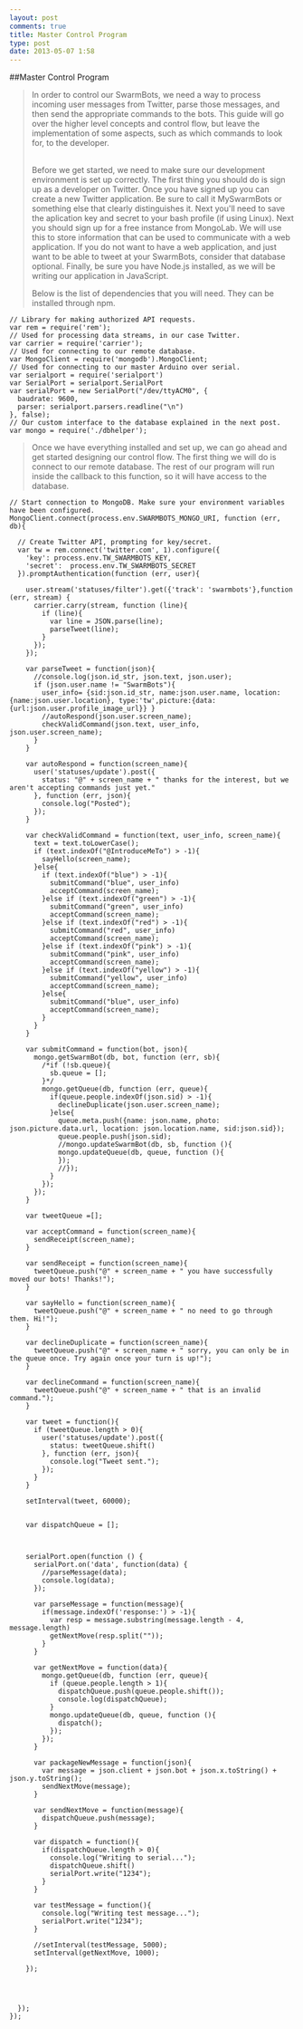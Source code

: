```yaml
---
layout: post
comments: true
title: Master Control Program
type: post
date: 2013-05-07 1:58
---
```


##Master Control Program

>In order to control our SwarmBots, we need a way to process incoming user messages from Twitter, parse those messages,
> and then send the appropriate commands to the bots. This guide will go over the higher level concepts and control flow, 
> but leave the implementation of some aspects, such as which commands to look for, to the developer.
>
> <br/>
> Before we get started, we need to make sure our development environment is set up correctly. The first thing you should do
> is sign up as a developer on Twitter. Once you have signed up you can create a new Twitter application. Be sure to call it
> MySwarmBots or something else that clearly distinguishes it. Next you'll need to save the aplication key and secret to your
> bash profile (if using Linux). Next you should sign up for a free instance from MongoLab. We will use this to store information
> that can be used to communicate with a web application. If you do not want to have a web application, and just want to be able to 
> tweet at your SwarmBots, consider that database optional. Finally, be sure you have Node.js installed, as we will be writing our 
> application in JavaScript.
>
>
> Below is the list of dependencies that you will need. They can be installed through npm.


	// Library for making authorized API requests.
	var rem = require('rem');
	// Used for processing data streams, in our case Twitter.
	var carrier = require('carrier');
	// Used for connecting to our remote database.
	var MongoClient = require('mongodb').MongoClient;
	// Used for connecting to our master Arduino over serial.
	var serialport = require('serialport')
	var SerialPort = serialport.SerialPort
	var serialPort = new SerialPort("/dev/ttyACM0", {
	  baudrate: 9600,
	  parser: serialport.parsers.readline("\n") 
	}, false);
	// Our custom interface to the database explained in the next post.
	var mongo = require('./dbhelper');

> Once we have everything installed and set up, we can go ahead and get started designing our control flow.
> The first thing we will do is connect to our remote database. 
> The rest of our program will run inside the callback to this function, so it will have access to the database.

	// Start connection to MongoDB. Make sure your environment variables have been configured.
	MongoClient.connect(process.env.SWARMBOTS_MONGO_URI, function (err, db){

	  // Create Twitter API, prompting for key/secret.
	  var tw = rem.connect('twitter.com', 1).configure({
	    'key': process.env.TW_SWARMBOTS_KEY,
	    'secret':  process.env.TW_SWARMBOTS_SECRET
	  }).promptAuthentication(function (err, user){
	    
	    user.stream('statuses/filter').get({'track': 'swarmbots'},function (err, stream) {
	      carrier.carry(stream, function (line){
	        if (line){
	          var line = JSON.parse(line);
	          parseTweet(line);
	        }
	      });
	    });
	    
	    var parseTweet = function(json){
	      //console.log(json.id_str, json.text, json.user);
	      if (json.user.name != "SwarmBots"){
	        user_info= {sid:json.id_str, name:json.user.name, location:{name:json.user.location}, type:'tw',picture:{data:{url:json.user.profile_image_url}} }
	        //autoRespond(json.user.screen_name);
	        checkValidCommand(json.text, user_info, json.user.screen_name);
	      }    
	    }

	    var autoRespond = function(screen_name){
	      user('statuses/update').post({
	        status: "@" + screen_name + " thanks for the interest, but we aren't accepting commands just yet."
	      }, function (err, json){
	        console.log("Posted");
	      });
	    }

	    var checkValidCommand = function(text, user_info, screen_name){
	      text = text.toLowerCase();
	      if (text.indexOf("@IntroduceMeTo") > -1){
	        sayHello(screen_name);
	      }else{
	        if (text.indexOf("blue") > -1){
	          submitCommand("blue", user_info)
	          acceptCommand(screen_name);
	        }else if (text.indexOf("green") > -1){
	          submitCommand("green", user_info)
	          acceptCommand(screen_name);
	        }else if (text.indexOf("red") > -1){
	          submitCommand("red", user_info)
	          acceptCommand(screen_name);
	        }else if (text.indexOf("pink") > -1){
	          submitCommand("pink", user_info)
	          acceptCommand(screen_name);
	        }else if (text.indexOf("yellow") > -1){
	          submitCommand("yellow", user_info)
	          acceptCommand(screen_name);
	        }else{
	          submitCommand("blue", user_info)
	          acceptCommand(screen_name);
	        }
	      }
	    }

	    var submitCommand = function(bot, json){
	      mongo.getSwarmBot(db, bot, function (err, sb){
	        /*if (!sb.queue){
	          sb.queue = [];
	        }*/
	        mongo.getQueue(db, function (err, queue){
	          if(queue.people.indexOf(json.sid) > -1){
	            declineDuplicate(json.user.screen_name);
	          }else{
	            queue.meta.push({name: json.name, photo: json.picture.data.url, location: json.location.name, sid:json.sid});
	            queue.people.push(json.sid);
	            //mongo.updateSwarmBot(db, sb, function (){
	            mongo.updateQueue(db, queue, function (){
	            });
	            //});
	          }
	        });
	      });
	    } 

	    var tweetQueue =[];

	    var acceptCommand = function(screen_name){
	      sendReceipt(screen_name);
	    }

	    var sendReceipt = function(screen_name){
	      tweetQueue.push("@" + screen_name + " you have successfully moved our bots! Thanks!");
	    }

	    var sayHello = function(screen_name){
	      tweetQueue.push("@" + screen_name + " no need to go through them. Hi!");
	    }

	    var declineDuplicate = function(screen_name){
	      tweetQueue.push("@" + screen_name + " sorry, you can only be in the queue once. Try again once your turn is up!");
	    }

	    var declineCommand = function(screen_name){
	      tweetQueue.push("@" + screen_name + " that is an invalid command.");
	    }

	    var tweet = function(){
	      if (tweetQueue.length > 0){
	        user('statuses/update').post({
	          status: tweetQueue.shift()
	        }, function (err, json){
	          console.log("Tweet sent.");
	        });
	      }
	    }

	    setInterval(tweet, 60000);


	    var dispatchQueue = [];



	    serialPort.open(function () {
	      serialPort.on('data', function(data) {
	        //parseMessage(data);
	        console.log(data);
	      });
	    
	      var parseMessage = function(message){ 
	        if(message.indexOf('response:') > -1){
	          var resp = message.substring(message.length - 4, message.length)
	          getNextMove(resp.split(""));
	        }
	      }

	      var getNextMove = function(data){
	        mongo.getQueue(db, function (err, queue){
	          if (queue.people.length > 1){
	            dispatchQueue.push(queue.people.shift());
	            console.log(dispatchQueue);
	          }
	          mongo.updateQueue(db, queue, function (){
	            dispatch();
	          });
	        });
	      }

	      var packageNewMessage = function(json){
	        var message = json.client + json.bot + json.x.toString() + json.y.toString();
	        sendNextMove(message);
	      }

	      var sendNextMove = function(message){
	        dispatchQueue.push(message);
	      }
	    
	      var dispatch = function(){
	        if(dispatchQueue.length > 0){
	          console.log("Writing to serial...");
	          dispatchQueue.shift()
	          serialPort.write("1234");
	        }
	      }

	      var testMessage = function(){
	        console.log("Writing test message...");
	        serialPort.write("1234");
	      }

	      //setInterval(testMessage, 5000);
	      setInterval(getNextMove, 1000);

	    });
	    
	    

	    
	  });
	});